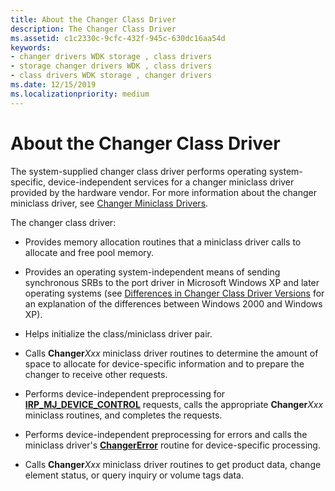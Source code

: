 ```yaml
---
title: About the Changer Class Driver
description: The Changer Class Driver
ms.assetid: c1c2330c-9cfc-432f-945c-630dc16aa54d
keywords:
- changer drivers WDK storage , class drivers
- storage changer drivers WDK , class drivers
- class drivers WDK storage , changer drivers
ms.date: 12/15/2019
ms.localizationpriority: medium
---
```


# About the Changer Class Driver

The system-supplied changer class driver performs operating system-specific, device-independent services for a changer miniclass driver provided by the hardware vendor. For more information about the changer miniclass driver, see [Changer Miniclass Drivers](introduction-to-changer-miniclass-drivers.md).

The changer class driver:

- Provides memory allocation routines that a miniclass driver calls to allocate and free pool memory.

- Provides an operating system-independent means of sending synchronous SRBs to the port driver in Microsoft Windows XP and later operating systems (see [Differences in Changer Class Driver Versions](differences-in-changer-class-driver-versions.md) for an explanation of the differences between Windows 2000 and Windows XP).

- Helps initialize the class/miniclass driver pair.

- Calls **Changer***Xxx* miniclass driver routines to determine the amount of space to allocate for device-specific information and to prepare the changer to receive other requests.

- Performs device-independent preprocessing for [**IRP_MJ_DEVICE_CONTROL**](https://docs.microsoft.com/windows-hardware/drivers/kernel/irp-mj-device-control) requests, calls the appropriate **Changer***Xxx* miniclass routines, and completes the requests.

- Performs device-independent preprocessing for errors and calls the miniclass driver's [**ChangerError**](https://docs.microsoft.com/windows-hardware/drivers/ddi/mcd/nf-mcd-changererror) routine for device-specific processing.

- Calls **Changer***Xxx* miniclass driver routines to get product data, change element status, or query inquiry or volume tags data.

